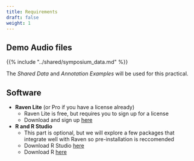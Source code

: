 ```yaml
---
title: Requirements
draft: false
weight: 1
---
```


## Demo Audio files

{{% include "../shared/symposium_data.md" %}}

The _Shared Data_ and _Annotation Examples_ will be used for this practical.

## Software


 - **Raven Lite** (or Pro if you have a license already)
     - Raven Lite is free, but requires you to sign up for a license
     - Download and sign up [here](https://ravensoundsoftware.com/raven-lite-downloads/)
 - **R and R Studio**
   - This part is optional, but we will explore a few packages that integrate well with Raven so pre-installation is reccomended
   - Download R Studio [here](https://www.rstudio.com/products/rstudio/download/)
   - Download R [here](https://cran.r-project.org/bin/windows/base/)



